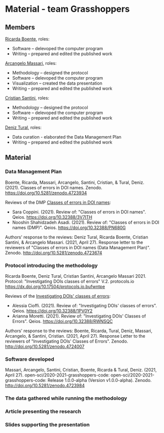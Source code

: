 # Material - team Grasshoppers

## Members
[Ricarda Boente](https://github.com/Adracir), roles:
* Software – delevoped the computer program  
* Writing – prepared and edited  the published work 

[Arcangelo Massari](https://github.com/arcangelo7), roles:
* Methodology – designed the protocol
* Software – delevoped the computer program
* Visualization – created the data presentation
* Writing – prepared and edited  the published work

[Cristian Santini](https://github.com/sntcristian), roles:
* Methodology – designed the protocol
* Software – delevoped the computer program
* Writing – prepared and edited  the published work

[Deniz Tural](https://github.com/denizovski), roles:
* Data curation - elaborated the Data Management Plan
* Writing – prepared and edited  the published work

## Material

### Data Management Plan
Boente, Ricarda, Massari, Arcangelo, Santini, Cristian, & Tural, Deniz. (2021). Classes of errors in DOI names. Zenodo. https://doi.org/10.5281/zenodo.4723934

Reviews of the DMP [Classes of errors in DOI names](https://zenodo.org/record/4665853#.YI6CzLUzaUk):
* Sara Coppini. (2021). Review of: "Classes of errors in DOI names". Qeios. https://doi.org/10.32388/3V7ITH
* Nooshin Shahidzadeh Asadi. (2021). Review of: "Classes of errors in DOI names (DMP)". Qeios. https://doi.org/10.32388/PN680G

Authors' response to the reviews:
Deniz Tural, Ricarda Boente, Cristian Santini, & Arcangelo Massari. (2021, April 27). Response letter to the reviewers of "Classes of errors in DOI names (Data Management Plan)". Zenodo. http://doi.org/10.5281/zenodo.4723674

### Protocol introducing the methodology
Ricarda Boente, Deniz Tural, Cristian Santini, Arcangelo Massari 2021. Protocol: "Investigating DOIs classes of errors" V.2. protocols.io https://dx.doi.org/10.17504/protocols.io.bufwntpe

Reviews of the [Investigating DOIs' classes of errors](dx.doi.org/10.17504/protocols.io.bt65nrg6):
* Alessia Cioffi. (2021). Review of: "Investigating DOIs' classes of errors". Qeios. https://doi.org/10.32388/1PV0Y2
* Arianna Moretti. (2021). Review of: "Investigating DOIs' Classes of Errors". Qeios. https://doi.org/10.32388/RWNSQC

Authors' response to the reviews:
Boente, Ricarda, Tural, Deniz, Massari, Arcangelo, & Santini, Cristian. (2021, April 27). Response Letter to the reviewers of "Investigating DOIs' Classes of Errors". Zenodo. http://doi.org/10.5281/zenodo.4724007

### Software developed
Massari, Arcangelo, Santini, Cristian, Boente, Ricarda & Tural, Deniz. (2021, April 27). open-sci/2020-2021-grasshoppers-code: open-sci/2020-2021-grasshoppers-code: Release 1.0.0-alpha (Version v1.0.0-alpha). Zenodo. http://doi.org/10.5281/zenodo.4723984

### The data gathered while running the methodology

### Article presenting the research

### Slides supporting the presentation




